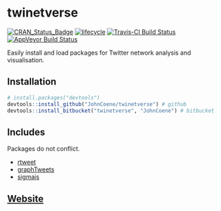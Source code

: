 # twinetverse

[![CRAN_Status_Badge](http://www.r-pkg.org/badges/version/twinetverse)](https://cran.r-project.org/package=twinetverse) [![lifecycle](https://img.shields.io/badge/lifecycle-maturing-blue.svg)](https://www.tidyverse.org/lifecycle/#maturing) [![Travis-CI Build Status](https://travis-ci.org/JohnCoene/twinetverse.svg?branch=master)](https://travis-ci.org/JohnCoene/twinetverse) [![AppVeyor Build Status](https://ci.appveyor.com/api/projects/status/github/JohnCoene/twinetverse?branch=master&svg=true)](https://ci.appveyor.com/project/JohnCoene/twinetverse)

Easily install and load packages for Twitter network analysis and visualisation.

## Installation

``` r
# install.packages("devtools")
devtools::install_github("JohnCoene/twinetverse") # github
devtools::install_bitbucket("twinetverse", "JohnCoene") # bitbucket
```
## Includes

Packages do not conflict.

- [rtweet](http://rtweet.info/)
- [graphTweets](http://graphtweets.john-coene.com/)
- [sigmajs](http://sigmajs.john-coene.com/)

## [Website](http://twinetverse.john-coene.com)

